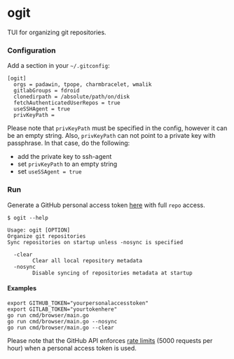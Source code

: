 # ogit

TUI for organizing git repositories.

### Configuration

Add a section in your `~/.gitconfig`:

```
[ogit]
  orgs = padawin, tpope, charmbracelet, wmalik
  gitlabGroups = fdroid
  clonedirpath = /absolute/path/on/disk
  fetchAuthenticatedUserRepos = true
  useSSHAgent = true
  privKeyPath =
```

Please note that `privKeyPath` must be specified in the config, however it
can be an empty string. Also, `privKeyPath` can not point to a private key with
passphrase. In that case, do the following:

* add the private key to ssh-agent
* set `privKeyPath` to an empty string
* set `useSSAgent = true`

### Run

Generate a GitHub personal access token
[here](https://github.com/settings/tokens) with full `repo` access.

```
$ ogit --help

Usage: ogit [OPTION]
Organize git repositories
Sync repositories on startup unless -nosync is specified

  -clear
    	Clear all local repository metadata
  -nosync
    	Disable syncing of repositories metadata at startup
```

#### Examples

```
export GITHUB_TOKEN="yourpersonalaccesstoken"
export GITLAB_TOKEN="yourtokenhere"
go run cmd/browser/main.go
go run cmd/browser/main.go --nosync
go run cmd/browser/main.go --clear
```


Please note that the GitHub API enforces [rate limits](https://docs.github.com/en/developers/apps/building-github-apps/rate-limits-for-github-apps)
(5000 requests per hour) when a personal access token is used.
